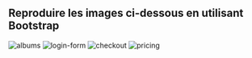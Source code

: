 Reproduire les images ci-dessous en utilisant Bootstrap
----------------------------------

![albums](https://github.com/VirginiePerez/exercices-bootstrap/assets/153083391/e6901168-6fd7-42b0-a6b8-7205913588f1)
![login-form](https://github.com/VirginiePerez/exercices-bootstrap/assets/153083391/263f4fdc-fb54-4747-84d2-a779bb554a04)
![checkout](https://github.com/VirginiePerez/exercices-bootstrap/assets/153083391/aaa3d92b-0b03-42db-9046-17307bd035aa)
![pricing](https://github.com/VirginiePerez/exercices-bootstrap/assets/153083391/824d687b-40ea-4a4f-8c45-1ca865aa7148)
